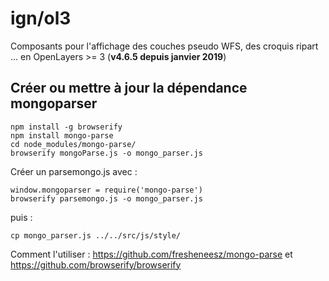 ign/ol3
=======

Composants pour l'affichage des couches pseudo WFS, des croquis ripart ... en OpenLayers >= 3 (**v4.6.5 depuis janvier 2019**)

## Créer ou mettre à jour la dépendance mongoparser

```
npm install -g browserify
npm install mongo-parse
cd node_modules/mongo-parse/
browserify mongoParse.js -o mongo_parser.js
```
Créer un parsemongo.js avec : 
```
window.mongoparser = require('mongo-parse')
browserify parsemongo.js -o mongo_parser.js
```

puis :
```
cp mongo_parser.js ../../src/js/style/
```

Comment l'utiliser : https://github.com/fresheneesz/mongo-parse et https://github.com/browserify/browserify
